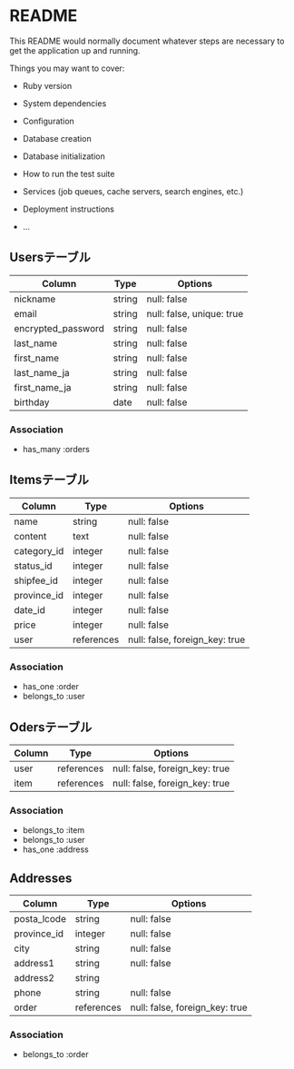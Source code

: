 # README

This README would normally document whatever steps are necessary to get the
application up and running.

Things you may want to cover:

* Ruby version

* System dependencies

* Configuration

* Database creation

* Database initialization

* How to run the test suite

* Services (job queues, cache servers, search engines, etc.)

* Deployment instructions

* ...




## Usersテーブル

| Column              | Type       | Options                        |
| ------------------- | ---------- | ------------------------------ |
| nickname            | string     | null: false                    |
| email               | string     | null: false, unique: true      |
| encrypted_password  | string     | null: false                    |
| last_name           | string     | null: false                    |
| first_name          | string     | null: false                    |
| last_name_ja        | string     | null: false                    |
| first_name_ja       | string     | null: false                    |
| birthday            | date       | null: false                    |

### Association
- has_many :orders


## Itemsテーブル

| Column      | Type       | Options                        |
| ----------- | ---------- | ------------------------------ |
| name        | string     | null: false                    |
| content     | text       | null: false                    |
| category_id | integer    | null: false                    |
| status_id   | integer    | null: false                    |
| shipfee_id  | integer    | null: false                    |
| province_id | integer    | null: false                    |
| date_id     | integer    | null: false                    |
| price       | integer    | null: false                    |
| user        | references | null: false, foreign_key: true |

### Association
- has_one :order
- belongs_to :user

## Odersテーブル

| Column     | Type       | Options                        |
| ---------- | ---------- | ------------------------------ |
| user       | references | null: false, foreign_key: true |
| item       | references | null: false, foreign_key: true |

### Association
- belongs_to :item
- belongs_to :user
- has_one :address

## Addresses

| Column      | Type       | Options                        |
| ----------- | ---------- | ------------------------------ |
| posta_lcode | string     | null: false                    |
| province_id | integer    | null: false                    |
| city        | string     | null: false                    |
| address1    | string     | null: false                    |
| address2    | string     |                                |
| phone       | string     | null: false                    |
| order       | references | null: false, foreign_key: true |

### Association
- belongs_to :order